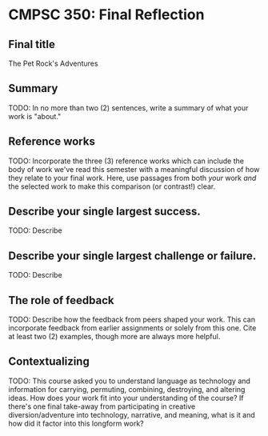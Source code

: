 # CMPSC 350: Final Reflection

## Final title

The Pet Rock's Adventures

## Summary

TODO: In no more than two (2) sentences, write a summary of what your work is "about."

## Reference works

TODO: Incorporate the three (3) reference works which can include the body of work we've read this 
semester with a meaningful discussion of how they relate to your final work. Here, use
passages from both _your_ work _and_ the selected work to make this comparison (or 
contrast!) clear.

## Describe your single largest success.

TODO: Describe

## Describe your single largest challenge or failure.

TODO: Describe

## The role of feedback

TODO: Describe how the feedback from peers shaped your work. This can incorporate feedback
from earlier assignments or solely from this one. Cite at least two (2) examples, though
more are always more helpful.

## Contextualizing

TODO: This course asked you to understand language as technology and information for carrying,
permuting, combining, destroying, and altering ideas. How does your work fit into your understanding
of the course? If there's one final take-away from participating in creative diversion/adventure into
technology, narrative, and meaning, what is it and how did it factor into this longform work?
